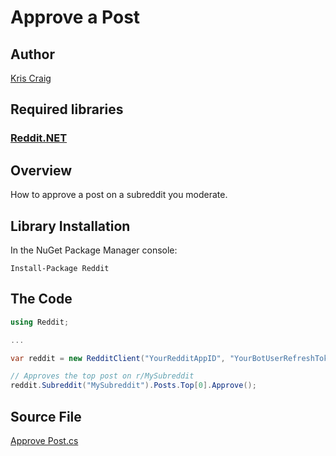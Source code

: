 # Approve a Post

## Author

[Kris Craig](../../../docs/contributors/Kris%20Craig.md)

## Required libraries

### [Reddit.NET](https://github.com/sirkris/Reddit.NET)

## Overview

How to approve a post on a subreddit you moderate.

## Library Installation

In the NuGet Package Manager console:

    Install-Package Reddit

## The Code

```c#
using Reddit;

...

var reddit = new RedditClient("YourRedditAppID", "YourBotUserRefreshToken");

// Approves the top post on r/MySubreddit
reddit.Subreddit("MySubreddit").Posts.Top[0].Approve();
```

## Source File

[Approve Post.cs](src/Approve%20Post.cs)
